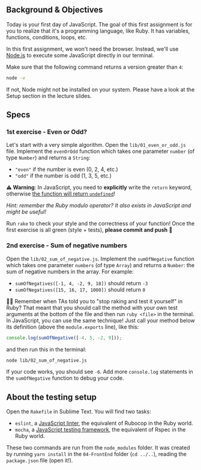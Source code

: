 ## Background & Objectives

Today is your first day of JavaScript. The goal of this first assignment is for you to realize that it's a programming language, like Ruby. It has variables, functions, conditions, loops, etc.

In this first assignment, we won't need the browser. Instead, we'll use [Node.js](https://nodejs.org/en/) to execute some JavaScript directly in our terminal.

Make sure that the following command returns a version greater than `4`:

```bash
node -v
```

If not, Node might not be installed on your system. Please have a look at the Setup section in the lecture slides.

## Specs

### 1st exercise - Even or Odd?

Let's start with a very simple algorithm. Open the `lib/01_even_or_odd.js` file. Implement the `evenOrOdd` function which takes one parameter `number` (of type `Number`) and returns a `String`:

- `"even"` if the number is even (0, 2, 4, etc.)
- `"odd"` if the number is odd (1, 3, 5, etc.)

**⚠️ Warning**: In JavaScript, you need to **explicitly** write the `return` keyword, otherwise [the function will return `undefined`](https://developer.mozilla.org/en-US/docs/Web/JavaScript/Reference/Statements/return#Syntax)!

_Hint: remember the Ruby modulo operator? It also exists in JavaScript and might be useful!_

Run `rake` to check your style and the correctness of your function! Once the first exercise is all green (style + tests), **please commit and push** 🙏

### 2nd exercise - Sum of negative numbers

Open the `lib/02_sum_of_negative.js`. Implement the `sumOfNegative` function which takes one parameter `numbers` (of type `Array`) and returns a `Number`: the sum of negative numbers in the array. For example:

- `sumOfNegatives([-1, 4, -2, 9, 18])` should return `-3`
- `sumOfNegatives([15, 16, 17, 1000])` should return `0`

👨‍🏫 Remember when TAs told you to "stop raking and test it yourself" in Ruby? That meant that you should call the method with your own test arguments at the bottom of the file and then run `ruby <file>` in the terminal. In JavaScript, you can use the same technique! Just call your method below its definition (above the `module.exports` line), like this:

```js
console.log(sumOfNegative([-4, 5, -2, 9]));
```

and then run this in the terminal:

```bash
node lib/02_sum_of_negative.js
```

If your code works, you should see `-6`. Add more `console.log` statements in the `sumOfNegative` function to debug your code.

## About the testing setup

Open the `Rakefile` in Sublime Text. You will find two tasks:

- `eslint`, a [JavaScript linter](http://eslint.org/), the equivalent of Rubocop in the Ruby world.
- `mocha`, a [JavaScript testing framework](https://mochajs.org), the equivalent of Rspec in the Ruby world.

These two commands are run from the `node_modules` folder. It was created by running `yarn install` in the `04-FrontEnd` folder (`cd ../..`), reading the `package.json` file (open it!).

